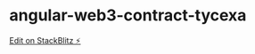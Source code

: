 # angular-web3-contract-tycexa

[Edit on StackBlitz ⚡️](https://stackblitz.com/edit/angular-web3-contract-tycexa)